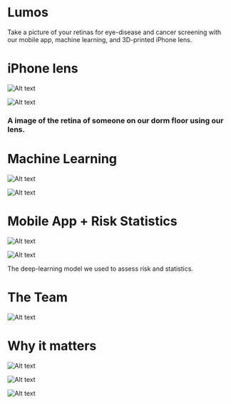 # Lumos
Take a picture of your retinas for eye-disease and cancer screening with our mobile app, machine learning, and 3D-printed iPhone lens.

# iPhone lens

![Alt text](./pitch_deck/Slide5.png "Lumos Lens")

![Alt text](./illustrations/retinaSample2cropped.png "Lumos Lens Image")
### A image of the retina of someone on our dorm floor using our lens.


# Machine Learning

![Alt text](./illustrations/ganexplanation1.png "GAN Explanation")

![Alt text](./illustrations/maskexplanation.png "Masks Explanation")

# Mobile App + Risk Statistics

![Alt text](./illustrations/appSample1.png "Mobile App")

![Alt text](./illustrations/u-net-architecture.png "Classification Model Architecture")

The deep-learning model we used to assess risk and statistics.


# The Team

![Alt text](./pitch_deck/slide9.png "The Team")

# Why it matters

![Alt text](./pitch_deck/slide3.png "The problem")

![Alt text](./pitch_deck/slide4.png "The solution")


![Alt text](./pitch_deck/slide8.png "The implications")
